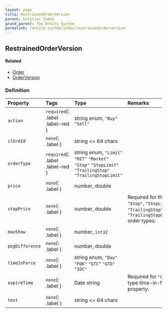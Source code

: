 ```yaml
---
layout: page
title: RestrainedOrderVersion
parent: Entities Index
grand_parent: The Entity System
permalink: /entity-system/index/restrainedorderversion
---
```


## RestrainedOrderVersion

#### Related
- [Order]({{site.baseurl}}/entity-system/index/Order)
- [OrderVersion]({{site.baseurl}}/entity-system/index/OrderVersion)

### Definition

| Property | Tags | Type | Remarks
|:---------|:-----|:-----|:-------
| `action` | `required`{: .label .label-red } | string enum, `"Buy"` `"Sell"` | 
| `clOrdId` | `none`{: .label } | string <= 64 chars | 
| `orderType` | `required`{: .label .label-red } | string enum, `"Limit"` `"MIT"` `"Market"` `"Stop"` `"StopLimit"` `"TrailingStop"` `"TrailingStopLimit"` | 
| `price` | `none`{: .label } | number, double | 
| `stopPrice` | `none`{: .label } | number, double | Required for the `"Stop"`, `"StopLimit"`, `"TrailingStop"`, and `"TrailingStopLimit"` order types.
| `maxShow` | `none`{: .label } | number, `int32` | 
| `pegDifference` | `none`{: .label } | number, double | 
| `timeInForce` | `none`{: .label } | string enum, `"Day"` `"FOK"` `"GTC"` `"GTD"` `"IOC"` | 
| `expireTime` | `none`{: .label } | Date string | Required for `"GTD"` type time-in-force property.
| `text` | `none`{: .label } | string <= 64 chars | 
